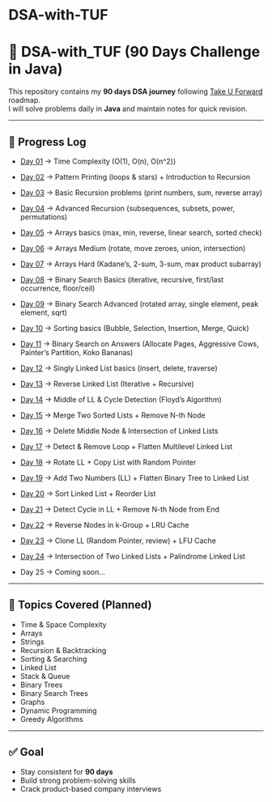 # DSA-with-TUF
# 🚀 DSA-with_TUF (90 Days Challenge in Java)

This repository contains my **90 days DSA journey** following [Take U Forward](https://takeuforward.org/) roadmap.  
I will solve problems daily in **Java** and maintain notes for quick revision.

---

## 📌 Progress Log

- [Day 01](./Day01-TimeComplexity) → Time Complexity (O(1), O(n), O(n^2))
- [Day 02](./Day02-Patterns-Recursion) → Pattern Printing (loops & stars) + Introduction to Recursion
- [Day 03](./Day03-Recursion-Basics) → Basic Recursion problems (print numbers, sum, reverse array)
- [Day 04](./Day04-Recursion-Advanced) → Advanced Recursion (subsequences, subsets, power, permutations)
- [Day 05](./Day05-Arrays-Basics) → Arrays basics (max, min, reverse, linear search, sorted check)
- [Day 06](./Day06-Arrays-Medium) → Arrays Medium (rotate, move zeroes, union, intersection)
- [Day 07](./Day07-Arrays-Hard) → Arrays Hard (Kadane’s, 2-sum, 3-sum, max product subarray)
- [Day 08](./Day08-BinarySearch-Basics) → Binary Search Basics (iterative, recursive, first/last occurrence, floor/ceil)
- [Day 09](./05-Sorting-Searching/Day09-BinarySearch-Advanced) → Binary Search Advanced (rotated array, single element, peak element, sqrt)
- [Day 10](./05-Sorting-Searching/Day10-Sorting-Basics) → Sorting basics (Bubble, Selection, Insertion, Merge, Quick)
- [Day 11](./05-Sorting-Searching/Day11-Sorting-Searching-Advanced) → Binary Search on Answers (Allocate Pages, Aggressive Cows, Painter’s Partition, Koko Bananas)
- [Day 12](./06-LinkedList/Day12-LinkedList-Basics) → Singly Linked List basics (insert, delete, traverse)
- [Day 13](./06-LinkedList/Day13-Reverse-LinkedList) → Reverse Linked List (Iterative + Recursive)
- [Day 14](./06-LinkedList/Day14-Middle-Cycle) → Middle of LL & Cycle Detection (Floyd’s Algorithm)
- [Day 15](./06-LinkedList/Day15-Merge-RemoveNth) → Merge Two Sorted Lists + Remove N-th Node
- [Day 16](./06-LinkedList/Day16-DeleteMiddle-Intersection) → Delete Middle Node & Intersection of Linked Lists
- [Day 17](./06-LinkedList/Day17-Loop-Flatten) → Detect & Remove Loop + Flatten Multilevel Linked List
- [Day 18](./06-LinkedList/Day18-Rotate-CopyRandom) → Rotate LL + Copy List with Random Pointer
- [Day 19](./06-LinkedList/Day19-AddTwoNumbers-FlattenBT) → Add Two Numbers (LL) + Flatten Binary Tree to Linked List
- [Day 20](./06-LinkedList/Day20-SortLL-ReorderLL) → Sort Linked List + Reorder List
- [Day 21](./06-LinkedList/Day21-DetectCycle-RemoveNth) → Detect Cycle in LL + Remove N-th Node from End
- [Day 22](./06-LinkedList/Day22-KGroup-LRUCache) → Reverse Nodes in k-Group + LRU Cache
- [Day 23](./06-LinkedList/Day23-CloneLL-LFUCache) → Clone LL (Random Pointer, review) + LFU Cache
- [Day 24](./06-LinkedList/Day24-Intersection-Palindrome) → Intersection of Two Linked Lists + Palindrome Linked List

- Day 25 → Coming soon...

---

## 📖 Topics Covered (Planned)
- Time & Space Complexity
- Arrays
- Strings
- Recursion & Backtracking
- Sorting & Searching
- Linked List
- Stack & Queue
- Binary Trees
- Binary Search Trees
- Graphs
- Dynamic Programming
- Greedy Algorithms

---

## ✅ Goal
- Stay consistent for **90 days**
- Build strong problem-solving skills
- Crack product-based company interviews
